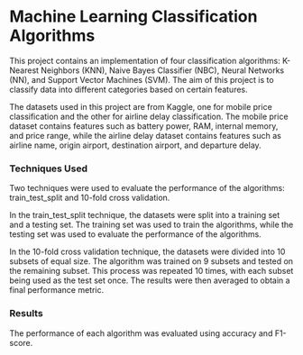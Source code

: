 # Machine Learning Classification Algorithms

This project contains an implementation of four classification algorithms: K-Nearest Neighbors (KNN), Naive Bayes Classifier (NBC), Neural Networks (NN), and Support Vector Machines (SVM). The aim of this project is to classify data into different categories based on certain features.

The datasets used in this project are from Kaggle, one for mobile price classification and the other for airline delay classification. The mobile price dataset contains features such as battery power, RAM, internal memory, and price range, while the airline delay dataset contains features such as airline name, origin airport, destination airport, and departure delay.

### Techniques Used
Two techniques were used to evaluate the performance of the algorithms: train_test_split and 10-fold cross validation.

In the train_test_split technique, the datasets were split into a training set and a testing set. The training set was used to train the algorithms, while the testing set was used to evaluate the performance of the algorithms.

In the 10-fold cross validation technique, the datasets were divided into 10 subsets of equal size. The algorithm was trained on 9 subsets and tested on the remaining subset. This process was repeated 10 times, with each subset being used as the test set once. The results were then averaged to obtain a final performance metric.

### Results
The performance of each algorithm was evaluated using accuracy and F1-score.